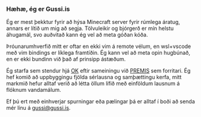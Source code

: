 ### Hæhæ, ég er Gussi.is
Ég er mest þekktur fyrir að hýsa Minecraft server fyrir rúmlega áratug, annars er lítið um mig að segja. Tölvuleikir og bjórgerð er mín helstu áhugamál, svo auðvitað kann ég vel að meta góðan kóða.

Þróunarumhverfið mitt er oftar en ekki vim á remote vélum, en wsl+vscode með vim bindings er líklega framtíðin. Ég kann vel að meta opin hugbúnað, en er ekki bundinn við það af prinsipp ástæðum.

Ég starfa sem stendur hjá [OK](https://www.ok.is/) eftir sameiningu við [PREMIS](https://www.premis.is/) sem forritari. Ég hef komið að uppbyggingu fjölda sérlausna og samþættingu kerfa, mitt markmið hefur alltaf verið að létta öllum lífið með einföldum lausnum á flóknum vandamálum.

Ef þú ert með einhverjar spurningar eða pælingar þá er alltaf í boði að senda mér línu á [gussi@gussi.is](mailto:gussi@gussi.is).

